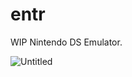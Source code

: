 # entr
WIP Nintendo DS Emulator.

![Untitled](https://github.com/Atem2069/entr/assets/23128103/70819f49-91ab-4977-871a-889c396e6483)
